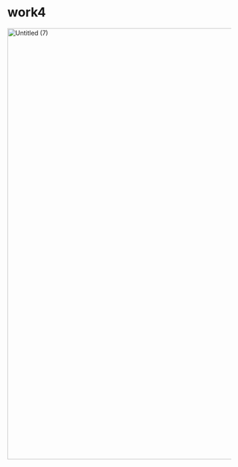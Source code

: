 # work4
<img width="972" alt="Untitled (7)" src="https://github.com/chuyenjing/work4/assets/95420096/bcc463b1-dcad-4ee4-80e3-6c92282e9c04">
